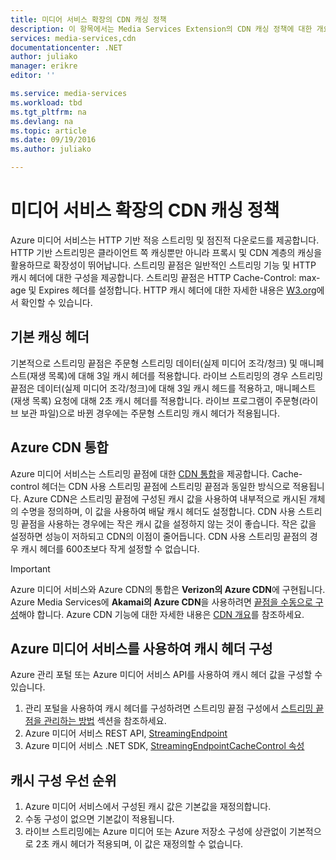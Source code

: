 ```yaml
---
title: 미디어 서비스 확장의 CDN 캐싱 정책
description: 이 항목에서는 Media Services Extension의 CDN 캐싱 정책에 대한 개요를 제공합니다.
services: media-services,cdn
documentationcenter: .NET
author: juliako
manager: erikre
editor: ''

ms.service: media-services
ms.workload: tbd
ms.tgt_pltfrm: na
ms.devlang: na
ms.topic: article
ms.date: 09/19/2016
ms.author: juliako

---
```

# 미디어 서비스 확장의 CDN 캐싱 정책
Azure 미디어 서비스는 HTTP 기반 적응 스트리밍 및 점진적 다운로드를 제공합니다. HTTP 기반 스트리밍은 클라이언트 쪽 캐싱뿐만 아니라 프록시 및 CDN 계층의 캐싱을 활용하므로 확장성이 뛰어납니다. 스트리밍 끝점은 일반적인 스트리밍 기능 및 HTTP 캐시 헤더에 대한 구성을 제공합니다. 스트리밍 끝점은 HTTP Cache-Control: max-age 및 Expires 헤더를 설정합니다. HTTP 캐시 헤더에 대한 자세한 내용은 [W3.org](http://www.w3.org/Protocols/rfc2616/rfc2616-sec13.html)에서 확인할 수 있습니다.

## 기본 캐싱 헤더
기본적으로 스트리밍 끝점은 주문형 스트리밍 데이터(실제 미디어 조각/청크) 및 매니페스트(재생 목록)에 대해 3일 캐시 헤더를 적용합니다. 라이브 스트리밍의 경우 스트리밍 끝점은 데이터(실제 미디어 조각/청크)에 대해 3일 캐시 헤드를 적용하고, 매니페스트(재생 목록) 요청에 대해 2초 캐시 헤더를 적용합니다. 라이브 프로그램이 주문형(라이브 보관 파일)으로 바뀐 경우에는 주문형 스트리밍 캐시 헤더가 적용됩니다.

## Azure CDN 통합
Azure 미디어 서비스는 스트리밍 끝점에 대한 [CDN 통합](https://azure.microsoft.com/updates/azure-media-services-now-fully-integrated-with-azure-cdn/)을 제공합니다. Cache-control 헤더는 CDN 사용 스트리밍 끝점에 스트리밍 끝점과 동일한 방식으로 적용됩니다. Azure CDN은 스트리밍 끝점에 구성된 캐시 값을 사용하여 내부적으로 캐시된 개체의 수명을 정의하며, 이 값을 사용하여 배달 캐시 헤더도 설정합니다. CDN 사용 스트리밍 끝점을 사용하는 경우에는 작은 캐시 값을 설정하지 않는 것이 좋습니다. 작은 값을 설정하면 성능이 저하되고 CDN의 이점이 줄어듭니다. CDN 사용 스트리밍 끝점의 경우 캐시 헤더를 600초보다 작게 설정할 수 없습니다.

> [!IMPORTANT]
> Azure 미디어 서비스와 Azure CDN의 통합은 **Verizon의 Azure CDN**에 구현됩니다. Azure Media Services에 **Akamai의 Azure CDN**을 사용하려면 [끝점을 수동으로 구성](cdn-create-new-endpoint.md)해야 합니다. Azure CDN 기능에 대한 자세한 내용은 [CDN 개요](cdn-overview.md)를 참조하세요.
> 
> 

## Azure 미디어 서비스를 사용하여 캐시 헤더 구성
Azure 관리 포털 또는 Azure 미디어 서비스 API를 사용하여 캐시 헤더 값을 구성할 수 있습니다.

1. 관리 포털을 사용하여 캐시 헤더를 구성하려면 스트리밍 끝점 구성에서 [스트리밍 끝점을 관리하는 방법](../media-services/media-services-portal-manage-streaming-endpoints.md) 섹션을 참조하세요.
2. Azure 미디어 서비스 REST API, [StreamingEndpoint](https://msdn.microsoft.com/library/azure/dn783468.aspx#StreamingEndpointCacheControl)
3. Azure 미디어 서비스 .NET SDK, [StreamingEndpointCacheControl 속성](http://go.microsoft.com/fwlink/?LinkId=615302)

## 캐시 구성 우선 순위
1. Azure 미디어 서비스에서 구성된 캐시 값은 기본값을 재정의합니다.
2. 수동 구성이 없으면 기본값이 적용됩니다.
3. 라이브 스트리밍에는 Azure 미디어 또는 Azure 저장소 구성에 상관없이 기본적으로 2초 캐시 헤더가 적용되며, 이 값은 재정의할 수 없습니다.

<!---HONumber=AcomDC_0921_2016-->